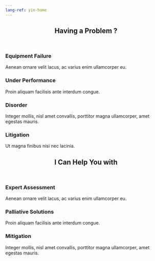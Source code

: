 ```yaml
---
lang-ref: yin-home
---
```

<section>
    <header class="major">
        <h2>Having a Problem ?</h2>
    </header>
    <div class="features">
        <article>
            <span class="icon fa-signal"></span>
            <div class="content">
                <h3>Equipment Failure</h3>
                <p>Aenean ornare velit lacus, ac varius enim ullamcorper eu.</p>
            </div>
        </article>
        <article>
            <span class="icon fa-paper-plane"></span>
            <div class="content">
                <h3>Under Performance</h3>
                <p>Proin aliquam facilisis ante interdum congue.</p>
            </div>
        </article>
        <article>
            <span class="icon fa-paper-plane"></span>
            <div class="content">
                <h3>Disorder</h3>
                <p>Integer mollis, nisl amet convallis, porttitor magna ullamcorper, amet egestas mauris.</p>
            </div>
        </article>
        <article>
            <span class="icon fa-paper-plane"></span>
            <div class="content">
                <h3>Litigation</h3>
                <p>Ut magna finibus nisi nec lacinia.</p>
            </div>
        </article>
    </div>
</section>

<section>
    <header class="major">
        <h2>I Can Help You with</h2>
    </header>
    <div class="features">
        <article>
            <span class="icon fa-signal"></span>
            <div class="content">
                <h3>Expert Assessment</h3>
                <p>Aenean ornare velit lacus, ac varius enim ullamcorper eu.</p>
            </div>
        </article>
        <article>
            <span class="icon fa-paper-plane"></span>
            <div class="content">
                <h3>Palliative Solutions</h3>
                <p>Proin aliquam facilisis ante interdum congue.</p>
            </div>
        </article>
        <article>
            <span class="icon fa-paper-plane"></span>
            <div class="content">
                <h3>Mitigation</h3>
                <p>Integer mollis, nisl amet convallis, porttitor magna ullamcorper, amet egestas mauris.</p>
            </div>
        </article>
    </div>
</section>